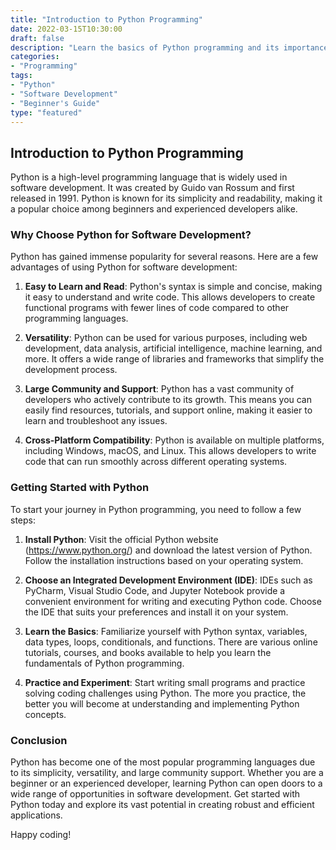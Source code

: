 ```yaml
--- 
title: "Introduction to Python Programming" 
date: 2022-03-15T10:30:00 
draft: false 
description: "Learn the basics of Python programming and its importance in software development." 
categories: 
- "Programming" 
tags: 
- "Python" 
- "Software Development" 
- "Beginner's Guide" 
type: "featured" 
--- 
```


## Introduction to Python Programming

Python is a high-level programming language that is widely used in software development. It was created by Guido van Rossum and first released in 1991. Python is known for its simplicity and readability, making it a popular choice among beginners and experienced developers alike.

### Why Choose Python for Software Development?

Python has gained immense popularity for several reasons. Here are a few advantages of using Python for software development:

1. **Easy to Learn and Read**: Python's syntax is simple and concise, making it easy to understand and write code. This allows developers to create functional programs with fewer lines of code compared to other programming languages.

2. **Versatility**: Python can be used for various purposes, including web development, data analysis, artificial intelligence, machine learning, and more. It offers a wide range of libraries and frameworks that simplify the development process.

3. **Large Community and Support**: Python has a vast community of developers who actively contribute to its growth. This means you can easily find resources, tutorials, and support online, making it easier to learn and troubleshoot any issues.

4. **Cross-Platform Compatibility**: Python is available on multiple platforms, including Windows, macOS, and Linux. This allows developers to write code that can run smoothly across different operating systems.

### Getting Started with Python

To start your journey in Python programming, you need to follow a few steps:

1. **Install Python**: Visit the official Python website (https://www.python.org/) and download the latest version of Python. Follow the installation instructions based on your operating system.

2. **Choose an Integrated Development Environment (IDE)**: IDEs such as PyCharm, Visual Studio Code, and Jupyter Notebook provide a convenient environment for writing and executing Python code. Choose the IDE that suits your preferences and install it on your system.

3. **Learn the Basics**: Familiarize yourself with Python syntax, variables, data types, loops, conditionals, and functions. There are various online tutorials, courses, and books available to help you learn the fundamentals of Python programming.

4. **Practice and Experiment**: Start writing small programs and practice solving coding challenges using Python. The more you practice, the better you will become at understanding and implementing Python concepts.

### Conclusion

Python has become one of the most popular programming languages due to its simplicity, versatility, and large community support. Whether you are a beginner or an experienced developer, learning Python can open doors to a wide range of opportunities in software development. Get started with Python today and explore its vast potential in creating robust and efficient applications.

Happy coding!
